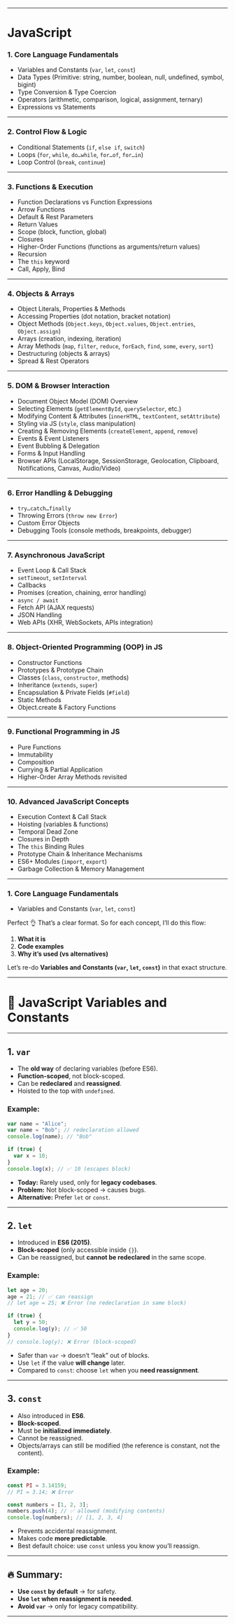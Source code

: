 
---

# JavaScript 

### 1. Core Language Fundamentals

* Variables and Constants (`var`, `let`, `const`)
* Data Types (Primitive: string, number, boolean, null, undefined, symbol, bigint)
* Type Conversion & Type Coercion
* Operators (arithmetic, comparison, logical, assignment, ternary)
* Expressions vs Statements

---

### 2. Control Flow & Logic

* Conditional Statements (`if`, `else if`, `switch`)
* Loops (`for`, `while`, `do…while`, `for…of`, `for…in`)
* Loop Control (`break`, `continue`)

---

### 3. Functions & Execution

* Function Declarations vs Function Expressions
* Arrow Functions
* Default & Rest Parameters
* Return Values
* Scope (block, function, global)
* Closures
* Higher-Order Functions (functions as arguments/return values)
* Recursion
* The `this` keyword
* Call, Apply, Bind

---

### 4. Objects & Arrays

* Object Literals, Properties & Methods
* Accessing Properties (dot notation, bracket notation)
* Object Methods (`Object.keys`, `Object.values`, `Object.entries`, `Object.assign`)
* Arrays (creation, indexing, iteration)
* Array Methods (`map`, `filter`, `reduce`, `forEach`, `find`, `some`, `every`, `sort`)
* Destructuring (objects & arrays)
* Spread & Rest Operators

---

### 5. DOM & Browser Interaction

* Document Object Model (DOM) Overview
* Selecting Elements (`getElementById`, `querySelector`, etc.)
* Modifying Content & Attributes (`innerHTML`, `textContent`, `setAttribute`)
* Styling via JS (`style`, class manipulation)
* Creating & Removing Elements (`createElement`, `append`, `remove`)
* Events & Event Listeners
* Event Bubbling & Delegation
* Forms & Input Handling
* Browser APIs (LocalStorage, SessionStorage, Geolocation, Clipboard, Notifications, Canvas, Audio/Video)

---

### 6. Error Handling & Debugging

* `try…catch…finally`
* Throwing Errors (`throw new Error`)
* Custom Error Objects
* Debugging Tools (console methods, breakpoints, debugger)

---

### 7. Asynchronous JavaScript

* Event Loop & Call Stack
* `setTimeout`, `setInterval`
* Callbacks
* Promises (creation, chaining, error handling)
* `async / await`
* Fetch API (AJAX requests)
* JSON Handling
* Web APIs (XHR, WebSockets, APIs integration)

---

### 8. Object-Oriented Programming (OOP) in JS

* Constructor Functions
* Prototypes & Prototype Chain
* Classes (`class`, `constructor`, methods)
* Inheritance (`extends`, `super`)
* Encapsulation & Private Fields (`#field`)
* Static Methods
* Object.create & Factory Functions

---

### 9. Functional Programming in JS

* Pure Functions
* Immutability
* Composition
* Currying & Partial Application
* Higher-Order Array Methods revisited

---

### 10. Advanced JavaScript Concepts

* Execution Context & Call Stack
* Hoisting (variables & functions)
* Temporal Dead Zone
* Closures in Depth
* The `this` Binding Rules
* Prototype Chain & Inheritance Mechanisms
* ES6+ Modules (`import`, `export`)
* Garbage Collection & Memory Management

---

### 1. Core Language Fundamentals

* Variables and Constants (`var`, `let`, `const`)

Perfect 👌 That’s a clear format.
So for each concept, I’ll do this flow:

1. **What it is**
2. **Code examples**
3. **Why it’s used (vs alternatives)**

Let’s re-do **Variables and Constants (`var`, `let`, `const`)** in that exact structure.

---

# 🔑 JavaScript Variables and Constants

---

## 1. `var`
* The **old way** of declaring variables (before ES6).
* **Function-scoped**, not block-scoped.
* Can be **redeclared** and **reassigned**.
* Hoisted to the top with `undefined`.
### Example:
```js
var name = "Alice";
var name = "Bob"; // redeclaration allowed
console.log(name); // "Bob"
```
```js
if (true) {
  var x = 10; 
}
console.log(x); // ✅ 10 (escapes block)
```
* **Today:** Rarely used, only for **legacy codebases**.
* **Problem:** Not block-scoped → causes bugs.
* **Alternative:** Prefer `let` or `const`.
---

## 2. `let`
* Introduced in **ES6 (2015)**.
* **Block-scoped** (only accessible inside `{}`).
* Can be reassigned, but **cannot be redeclared** in the same scope.
### Example:
```js
let age = 20;
age = 21; // ✅ can reassign
// let age = 25; ❌ Error (no redeclaration in same block)

if (true) {
  let y = 50;
  console.log(y); // ✅ 50
}
// console.log(y); ❌ Error (block-scoped)
```
* Safer than `var` → doesn’t “leak” out of blocks.
* Use `let` if the value **will change** later.
* Compared to `const`: choose `let` when you **need reassignment**.
---

## 3. `const`
* Also introduced in **ES6**.
* **Block-scoped**.
* Must be **initialized immediately**.
* Cannot be reassigned.
* Objects/arrays can still be modified (the reference is constant, not the content).
### Example:
```js
const PI = 3.14159;
// PI = 3.14; ❌ Error

const numbers = [1, 2, 3];
numbers.push(4); // ✅ allowed (modifying contents)
console.log(numbers); // [1, 2, 3, 4]
```
* Prevents accidental reassignment.
* Makes code **more predictable**.
* Best default choice: use `const` unless you know you’ll reassign.
---
## 🔥 Summary:
* **Use `const` by default** → for safety.
* **Use `let` when reassignment is needed**.
* **Avoid `var`** → only for legacy compatibility.
---
